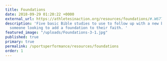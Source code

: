 ```yaml
---
title: Foundations
date: 2018-09-29 01:20:22 +0000
external_url: https://athletesinaction.org/resources/foundations/#.W67TbGhKjIU
description: 'Five basic Bible studies to use to follow up with a new believer or
  someone looking to add a foundation to their faith. '
featured_image: "/uploads/Foundations-3-1.jpg"
published: true
primary: true
permalink: /sportsperformance/resources/foundations
order: 1
---
```

